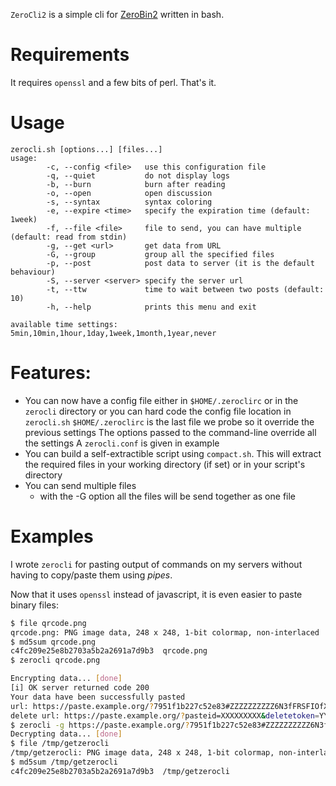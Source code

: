 `ZeroCli2` is a simple cli for [ZeroBin2](https://github.com/ziirish/ZeroBin2) written in bash.

# Requirements

It requires `openssl` and a few bits of perl. That's it.

# Usage

```
zerocli.sh [options...] [files...]
usage:
        -c, --config <file>   use this configuration file
        -q, --quiet           do not display logs
        -b, --burn            burn after reading
        -o, --open            open discussion
        -s, --syntax          syntax coloring
        -e, --expire <time>   specify the expiration time (default: 1week)
        -f, --file <file>     file to send, you can have multiple (default: read from stdin)
        -g, --get <url>       get data from URL
        -G, --group           group all the specified files
        -p, --post            post data to server (it is the default behaviour)
        -S, --server <server> specify the server url
        -t, --ttw             time to wait between two posts (default: 10)
        -h, --help            prints this menu and exit

available time settings:
5min,10min,1hour,1day,1week,1month,1year,never
```

# Features:

* You can now have a config file either in `$HOME/.zeroclirc` or in the `zerocli` directory
or you can hard code the config file location in `zerocli.sh`
`$HOME/.zeroclirc` is the last file we probe so it override the previous settings
The options passed to the command-line override all the settings
A `zerocli.conf` is given in example
* You can build a self-extractible script using `compact.sh`. This will extract the required
files in your working directory (if set) or in your script's directory
* You can send multiple files
    * with the -G option all the files will be send together as one file

# Examples

I wrote `zerocli` for pasting output of commands on my servers without having to copy/paste
them using *pipes*.

Now that it uses `openssl` instead of javascript, it is even easier to paste binary files:

``` bash
$ file qrcode.png    
qrcode.png: PNG image data, 248 x 248, 1-bit colormap, non-interlaced
$ md5sum qrcode.png
c4fc209e25e8b2703a5b2a2691a7d9b3  qrcode.png
$ zerocli qrcode.png

Encrypting data... [done]
[i] OK server returned code 200
Your data have been successfully pasted
url: https://paste.example.org/?7951f1b227c52e83#ZZZZZZZZZZ6N3fFRSFIOfXlFMwSYzNa9dpGy0=
delete url: https://paste.example.org/?pasteid=XXXXXXXXX&deletetoken=YYYYYYYYYYYYYY
$ zerocli -g https://paste.example.org/?7951f1b227c52e83#ZZZZZZZZZZ6N3fFRSFIOfXlFMwSYzNa9dpGy0= >/tmp/getzerocli
Decrypting data... [done]
$ file /tmp/getzerocli
/tmp/getzerocli: PNG image data, 248 x 248, 1-bit colormap, non-interlaced
$ md5sum /tmp/getzerocli
c4fc209e25e8b2703a5b2a2691a7d9b3  /tmp/getzerocli
```

